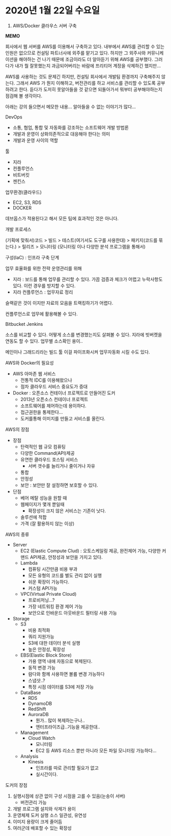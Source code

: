 # 2020년 1월 22일 수요일



1. AWS/Docker 클라우스 서버 구축

**MEMO**

회사에서 웹 서버를 AWS를 이용해서 구축하고 있다. 내부에서 AWS를 관리할 수 있는 인원은 없으므로 컨설팅 파트너사에 외주를 맡기고 있다. 하지만 그 외주사와 커뮤니케이션을 해야하는 건 나기 때문에 조금이라도 더 알아듣기 위해 AWS를 공부했다. 그러다가 내가 뭘 잘못했는지 과금되어버리는 바람에 프리티어 계정을 삭제하긴 했지만...

AWS를 사용하는 것도 문제긴 하지만, 컨설팅 회사에서 개발팀 환경까지 구축해주지 않는다. 그래서 AWS 가 뭔지 이해하고, 버전관리를 하고 서비스를 관리할 수 있도록 공부하려고 한다. 듣다가 도저히 못알아들을 것 같으면 되돌아가서 뭐부터 공부해야하는지 점검해 볼 생각이다.

아래는 강의 들으면서 메모한 내용... 알아들을 수 없는 이야기가 많다...

DevOps

* 소통, 협업, 통합 및 자동화를 강조하는 소프트웨어 개발 방법론
* 개발과 운영이 상화의존적으로 대응해야 한다는 의미
* 개발과 운영 사이의 역할

툴

* 지라
* 컨플루언스
* 비트버킷
* 젠킨스

업무환경\(클라우드\)

* EC2, S3, RDS
* DOCKER

데브옵스가 적용된다고 해서 모든 팀에 효과적인 것은 아니다.

개발 프로세스

\(기획에 맞춰서\)코드 &gt; 빌드 &gt; 테스트\(여기서도 도구를 사용한대\) &gt; 패키지\(코드를 묶는다.\) &gt; 릴리즈 &gt; 모니터링 \(모니터링 이나 다양한 분석 프로그램을 통해서\)

구성\(IaC\) : 인프라 구축 단계

업무 효율화를 위한 전략 운영관리를 위해

* 지라 : 보드를 통해 업무를 관리할 수 있다. 가끔 검증과 체크가 어렵고 누락사항도 있다. 이런 경우를 방지할 수 있다.
* 지라 컨플루언스 : 업무자료 정리

슬랙같은 것이 이지만 자료의 모음을 트랙킹하기가 어렵다.

컨플루언스로 업무에 활용해볼 수 있다.

Bitbucket Jenkins

소스를 비교할 수 있다. 어떻게 소스를 변경했는지도 살펴볼 수 있다. 지라에 빗버켓을 연동도 할 수 있다. 업무별 소스확인 용이..

메인이나 그래드리라는 빌드 툴 이걸 파이프화시켜 업무자동화 시킬 수도 있다.

AWS와 Docker의 필요성

* AWS 아마존 웹 서비스
  * 전통적  IDC를 이용해왔으나
  * 점차 클라우드 서비스 중요도가 증대
* Docker : 오픈소스 컨테이너 프로젝트로 만들어진 도커
  * 2013년 오픈소스 컨테이너 프로젝트
  * 소프트웨어를 제어하는데 용이하다.
  * 접근권한을 통제한다...
  * 도커를통해 이미지를 만들고 서비스를 올린다.

AWS의 장점

* 장점
  * 탄력적인 웹 규모 컴퓨팅
  * 다양한 Command\(API\)제공
  * 유연한 클라우드 호스팅 서비스
    * 서버 갯수를 늘리거나 줄이거나 자유
  * 통합
  * 안정성
  * 보안 : 보안만 잘 설정하면 보호할 수 있다.
* 단점
  * 베어 메탈 성능을 원할 때
  * 웹페이지가 몇개 뿐일때
    * 확장성이 크지 않은 서비스는 기존이 낫다.
  * 솔루션에 적합
  * 가격 \(잘 활용하지 않는 이상\)

AWS의 종류

* Server
  * EC2 \(Elastic Compute Clud\) : 오토스케일링 제공, 완전제어 가능, 다양한 커맨드 API제공, 안정성과 보안을 가지고 있다.
  * Lambda
    * 컴퓨팅 시간만큼 비용 부과
    * 모든 유형의 코드를 별도 관리 없이 실행
    * 쉬운 확장이 가능하다.
    * 커스텀  API가능
  * VPC\(Virtual Private Cloud\)
    * 프로비저닝...?
    * 가장 네트워킹 환경 제어 가능
    * 보안으로 인바운드 아웃바운드 필터링 사용 가능
* Storage
  * S3
    * 비용 최적화
    * 쿼리 지원가능
    * S3에 대한 데이터 분석 실행
    * 높은 안정성, 확장성
  * EBS\(Elastic Block Store\)
    * 가용 영역 내애 자동으로 복제된다.
    * 동적 변경 가능
    * 람다와 함께 사용하면 볼륨 변경 가능하다
    * 스냅샷..?
    * 특정 시점 데이터를 S3에 저장 가능
  * DataBase
    * RDS
    * DynamoDB
    * RedShift
    * AuroraDB
      * 뭔가.. 많이 복제하는구나..
      * 엔터프라이즈급..기능을 제공한대..
  * Management
    * Cloud Watch
      * 모니터링
      * EC2 등 AWS 리소스 뿐만 아니라 모든 파일 모니터링 가능하다...
  * Analysis
    * Kinesis
      * 인프라를 따로 관리할 필요가 없고
      * 실시간이다.

도커의 장점

1. 실행시점에 상관 없이 구성 시점을 고를 수 있음\(눈송이 서버\)
   * 버전관리 가능
2. 개발 프로그램 설치와 삭제가 용이
3. 운영체제 도커 실행 소스 일관성, 유연성
4. 이미지 용량이 크게 줄어듬
5. 여러군데 배포할 수 있는 확장성

